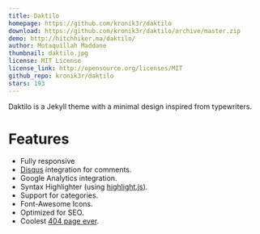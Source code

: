 ```yaml
---
title: Daktilo
homepage: https://github.com/kronik3r/daktilo
download: https://github.com/kronik3r/daktilo/archive/master.zip
demo: http://hitchhiker.ma/daktilo/
author: Motaquillah Maddane
thumbnail: daktilo.jpg
license: MIT License
license_link: http://opensource.org/licenses/MIT
github_repo: kronik3r/daktilo
stars: 193
---
```


Daktilo is a Jekyll theme with a minimal design inspired from typewriters.

# Features
- Fully responsive
- [Disqus](https://disqus.com/) integration for comments.
- Google Analytics integration.
- Syntax Highlighter (using [highlight.js](https://highlightjs.org/)).
- Support for categories.
- Font-Awesome Icons.
- Optimized for SEO.
- Coolest [404 page ever](http://hitchhiker.ma/daktilo/404.html).

